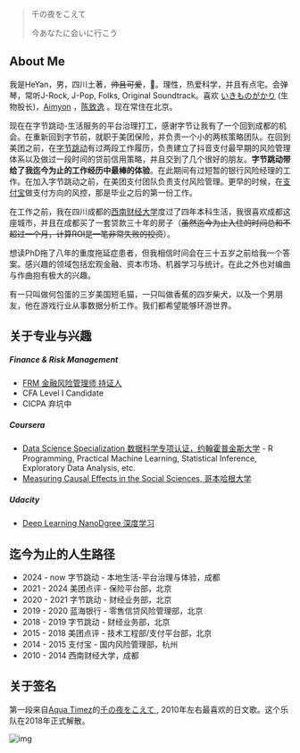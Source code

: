 
> 千の夜をこえて
> 
> 今あなたに会いに行こう

About Me
------

我是HeYan，男，四川土著，~~帅且可爱~~，🌈。理性，热爱科学，并且有点宅。会弹琴，常听J-Rock, J-Pop, Folks, Original Soundtrack。喜欢 [いきものがかり](http://ikimonogakari.com/) (生物股长)，[Aimyon](http://www.aimyong.net/) ，[陈致逸](https://weibo.com/cypmusicstudio) 。现在常住在北京。

现在在字节跳动-生活服务的平台治理打工，感谢字节让我有了一个回到成都的机会。在重新回到字节前，就职于美团保险，并负责一个小的两核策略团队。在回到美团之前，在[字节跳动](https://www.bytedance.com/zh/)有过两段工作履历，负责建立了抖音支付最早期的风险管理体系以及做过一段时间的贷前信用策略，并且交到了几个很好的朋友。**字节跳动带给了我迄今为止的工作经历中最棒的体验**。在此期间有过短暂的银行风险经理的工作。在加入字节跳动之前，在美团支付团队负责支付风险管理。更早的时候，在[支付宝](https://www.antgroup.com/)做支付方向的风控，那是毕业之后的第一份工作。

在工作之前，我在四川成都的[西南财经大学](https://www.swufe.edu.cn/)度过了四年本科生活，我很喜欢成都这座城市，并且在成都买了一套贷款三十年的房子（~~虽然迄今为止入住的时间总和不超过一个月，计算ROI是一笔非常失败的投资~~）。

想读PhD拖了八年的重度拖延症患者，但我相信时间会在三十五岁之前给我一个答案。感兴趣的领域包括宏观金融、资本市场、机器学习与统计。在此之外也对编曲与作曲抱有极大的兴趣。


有一只叫做何包蛋的三岁美国短毛猫，一只叫做香蕉的四岁柴犬，以及一个男朋友，他在游戏行业从事数据分析工作。我们都希望能够环游世界。


关于专业与兴趣
------
##### Finance & Risk Management

- [FRM 金融风险管理师 持证人](http://my.garp.org/DigitalBadgeFRM?id=0034000001aeWr3AAE)
- CFA Level I Candidate
- CICPA 弃坑中

##### Coursera

- [Data Science Specialization 数据科学专项认证，约翰霍普金斯大学](https://www.coursera.org/specializations/jhu-data-science)
      - R Programming, Practical Machine Learning, Statistical Inference, Exploratory Data Analysis, etc.
- [Measuring Causal Effects in the Social Sciences, 哥本哈根大学](https://www.coursera.org/account/accomplishments/verify/CL8NUCSTDAJT)

##### Udacity

- [Deep Learning NanoDgree 深度学习](https://graduation.udacity.com/confirm/A4TCQYGQ)

迄今为止的人生路径
------
- 2024 - now    字节跳动 - 本地生活-平台治理与体验，成都
- 2021 - 2024   美团点评 - 保险平台部，北京
- 2020 - 2021   字节跳动 - 财经业务部，北京
- 2019 - 2020   蓝海银行 - 零售信贷风险管理部，北京
- 2018 - 2019   字节跳动 - 财经业务部，北京
- 2015 - 2018   美团点评 - 技术工程部/支付平台部，北京
- 2014 - 2015   支付宝 - 国内风险管理部，杭州
- 2010 - 2014   西南财经大学，成都

关于签名
------
第一段来自[Aqua Timez](https://zh.wikipedia.org/wiki/Aqua_Timez)的[千の夜をこえて
](https://music.douban.com/subject/1926414/), 2010年左右最喜欢的日文歌。这个乐队在2018年正式解散。

![img](https://s2.ax1x.com/2019/08/22/md5n41.jpg)
